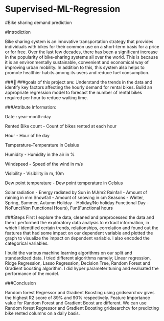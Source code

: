 # Supervised-ML-Regression
#Bike sharing demand prediction

#Introdiction

Bike sharing system is an innovative transportation strategy that provides individuals with bikes for their common use on a short-term basis for a price or for free. Over the last few decades, there has been a significant increase in the popularity of bike-sharing systems all over the world. This is because it is an environmentally sustainable, convenient and economical way of improving urban mobility. In addition to this, this system also helps to promote healthier habits among its users and reduce fuel consumption.


###🎯 ###goals of this project are:
Understand the trends in the data and identify key factors affecting the hourly demand for rental bikes.
Build an appropriate regression model to forecast the number of rental bikes required per hour to reduce waiting time.

###Attribute Information:

Date : year-month-day

Rented Bike count - Count of bikes rented at each hour

Hour - Hour of he day

Temperature-Temperature in Celsius

Humidity - Humidity in the air in %

Windspeed - Speed of the wind in m/s

Visibility - Visibility in m, 10m

Dew point temperature - Dew point temperature in Celsius

Solar radiation - Energy radiated by Sun in MJ/m2
Rainfall - Amount of raining in mm
Snowfall - Amount of snowing in cm
Seasons - Winter, Spring, Summer, Autumn
Holiday - Holiday/No holiday
Functional Day - NoFunc(Non Functional Hours), Fun(Functional hours


###Steps
First I explore the data, cleaned and preprocessed the data and then I performed the exploratory data analysis to extract information, in which I identified certain trends, relationships, correlation and found out the features that had some impact on our dependent variable and plotted the graph to visualize the impact on dependent variable. I also encoded the categorical variables. 

I build the various machine learning algorithms on our split and standardized data. I tried different algorithms namely; Linear regression, Ridge Regression, Lasso Regression, Decision Tree, Random Forest and Gradient boosting algorithm. I did hyper parameter tuning and evaluated the performance of the model. 

###Conclusion

Random forest Regressor and Gradient Boosting using gridsearchcv gives the highest R2 score of 89% and 90% respectively.
Feature Importance value for Random Forest and Gradient Boost are different.
We can use Random forest Regressor and Gradient Boosting gridsearchcv  for predicting bike rented columns on a daily basis.
